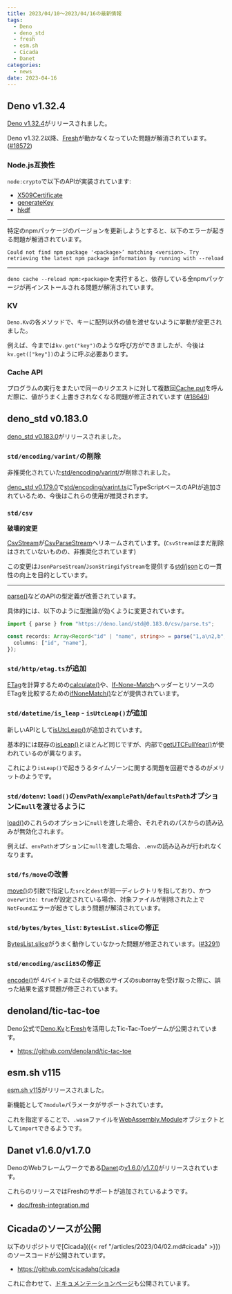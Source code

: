 ```yaml
---
title: 2023/04/10〜2023/04/16の最新情報
tags:
  - Deno
  - deno_std
  - fresh
  - esm.sh
  - Cicada
  - Danet
categories:
  - news
date: 2023-04-16
---
```


## Deno v1.32.4

[Deno v1.32.4](https://github.com/denoland/deno/releases/tag/v1.32.4)がリリースされました。

Deno v1.32.2以降、[Fresh](https://github.com/denoland/fresh)が動かなくなっていた問題が解消されています。([#18572](https://github.com/denoland/deno/pull/18572))

### Node.js互換性

`node:crypto`で以下のAPIが実装されています:

- [X509Certificate](https://nodejs.org/docs/latest-v18.x/api/crypto.html#class-x509certificate)
- [generateKey](https://nodejs.org/docs/latest-v18.x/api/crypto.html#cryptogeneratekeytype-options-callback)
- [hkdf](https://nodejs.org/docs/latest-v18.x/api/crypto.html#cryptohkdfdigest-ikm-salt-info-keylen-callback)

---

特定のnpmパッケージのバージョンを更新しようとすると、以下のエラーが起きる問題が解消されています。

```shell
Could not find npm package '<package>’ matching <version>. Try retrieving the latest npm package information by running with --reload
```

---

`deno cache --reload npm:<package>`を実行すると、依存している全npmパッケージが再インストールされる問題が解消されています。

### KV

`Deno.Kv`の各メソッドで、キーに配列以外の値を渡せないように挙動が変更されました。

例えば、今までは`kv.get("key")`のような呼び方ができましたが、今後は`kv.get(["key"])`のように呼ぶ必要あります。

### Cache API

プログラムの実行をまたいで同一のリクエストに対して複数回[Cache.put](https://developer.mozilla.org/ja/docs/Web/API/Cache/put)を呼んだ際に、値がうまく上書きされなくなる問題が修正されています ([#18649](https://github.com/denoland/deno/pull/18649))

## deno_std v0.183.0

[deno_std v0.183.0](https://github.com/denoland/deno_std/releases/tag/0.183.0)がリリースされました。

### `std/encoding/varint/`の削除

非推奨化されていた[std/encoding/varint/](https://deno.land/std@0.182.0/encoding/varint/mod.ts)が削除されました。

[deno_std v0.179.0](https://github.com/denoland/deno_std/releases/tag/0.179.0)で[std/encoding/varint.ts](https://deno.land/std@0.182.0/encoding/varint.ts)にTypeScriptベースのAPIが追加されているため、今後はこれらの使用が推奨されます。

### `std/csv`

**破壊的変更**

[CsvStream](https://deno.land/std@0.183.0/csv/stream.ts?s=CsvStream)が[CsvParseStream](https://deno.land/std@0.183.0/csv/csv_parse_stream.ts?s=CsvParseStream)へリネームされています。(`CsvStream`はまだ削除はされていないものの、非推奨化されています)

この変更は`JsonParseStream`/`JsonStringifyStream`を提供する[std/json](https://deno.land/std@0.183.0/json)との一貫性の向上を目的としています。

---

[parse()](https://deno.land/std@0.183.0/csv/parse.ts)などのAPIの型定義が改善されています。

具体的には、以下のように型推論が効くように変更されています。
        
```typescript
import { parse } from "https://deno.land/std@0.183.0/csv/parse.ts";

const records: Array<Record<"id" | "name", string>> = parse("1,a\n2,b", {
  columns: ["id", "name"],
});
```

### `std/http/etag.ts`が追加

[ETag](https://developer.mozilla.org/en-US/docs/Web/HTTP/Headers/ETag)を計算するための[calculate()](https://deno.land/std@0.183.0/http/etag.ts?s=calculate)や、[If-None-Match](https://developer.mozilla.org/en-US/docs/Web/HTTP/Headers/If-None-Match)ヘッダーとリソースのETagを比較するための[ifNoneMatch()](https://deno.land/std@0.183.0/http/etag.ts?s=ifNoneMatch)などが提供されています。

### `std/datetime/is_leap` - `isUtcLeap()`が追加

新しいAPIとして[isUtcLeap()](https://deno.land/std@0.183.0/datetime/is_leap.ts?s=isUtcLeap)が追加されています。

基本的には既存の[isLeap()](https://deno.land/std@0.183.0/datetime/is_leap.ts?s=isLeap)とほとんど同じですが、内部で[getUTCFullYear()](https://developer.mozilla.org/ja/docs/Web/JavaScript/Reference/Global_Objects/Date/getUTCFullYear)が使われているのが異なります。

これにより`isLeap()`で起きうるタイムゾーンに関する問題を回避できるのがメリットのようです。

### `std/dotenv`: `load()`の`envPath`/`examplePath`/`defaultsPath`オプションに`null`を渡せるように

[load()](https://deno.land/std@0.183.0/dotenv/mod.ts?s=load)のこれらのオプションに`null`を渡した場合、それぞれのパスからの読み込みが無効化されます。

例えば、`envPath`オプションに`null`を渡した場合、`.env`の読み込みが行われなくなります。

### `std/fs/move`の改善

[move()](https://deno.land/std@0.183.0/fs/move.ts)の引数で指定した`src`と`dest`が同一ディレクトリを指しており、かつ`overwrite: true`が設定されている場合、対象ファイルが削除された上で`NotFound`エラーが起きてしまう問題が解消されています。

### `std/bytes/bytes_list`: `BytesList.slice`の修正

[BytesList.slice](https://deno.land/std@0.183.0/bytes/bytes_list.ts?s=BytesList)がうまく動作していなかった問題が修正されています。([#3291](https://github.com/denoland/deno_std/issues/3291))

### `std/encoding/ascii85`の修正

[encode()](https://deno.land/std@0.183.0/encoding/ascii85.ts?s=encode)が 4バイトまたはその倍数のサイズのsubarrayを受け取った際に、誤った結果を返す問題が修正されています。

## denoland/tic-tac-toe

Deno公式で[Deno.Kv](https://zenn.dev/uki00a/articles/kv-store-introduced-in-deno-v1-32)と[Fresh](https://github.com/denoland/fresh)を活用したTic-Tac-Toeゲームが公開されています。

- https://github.com/denoland/tic-tac-toe

## esm.sh v115

[esm.sh v115](https://github.com/esm-dev/esm.sh/releases/tag/v115)がリリースされました。

新機能として`?module`パラメータがサポートされています。

これを指定することで、`.wasm`ファイルを[WebAssembly.Module](https://developer.mozilla.org/ja/docs/WebAssembly/JavaScript_interface/Module)オブジェクトとして`import`できるようです。

## Danet v1.6.0/v1.7.0

DenoのWebフレームワークである[Danet](https://github.com/Savory/Danet)の[v1.6.0](https://github.com/Savory/Danet/releases/tag/1.6.0)/[v1.7.0](https://github.com/Savory/Danet/releases/tag/1.7.0)がリリースされています。

これらのリリースではFreshのサポートが追加されているようです。

- [doc/fresh-integration.md](https://github.com/Savory/Danet/blob/1.7.0/doc/fresh-integration.md)

## Cicadaのソースが公開

以下のリポジトリで[Cicada]({{< ref "/articles/2023/04/02.md#cicada" >}})のソースコードが公開されています。

- https://github.com/cicadahq/cicada

これに合わせて、[ドキュメンテーションページ](https://github.com/cicadahq/docs)も公開されています。
